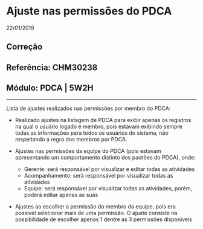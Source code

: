 # Ajuste nas permissões do PDCA
22/01/2019
## Correção
## Referência: CHM30238
## Módulo: PDCA | 5W2H
***

Lista de ajustes realizados nas permissões por membro do PDCA:

* Realizado ajustes na listagem de PDCA para exibir apenas os registros na qual o usuário logado é membro, pois estavam exibindo sempre todas as informações para todos os usuários do sistema, não respeitando a regra dos membros por PDCA.

* Ajustes nas permissões da equipe do PDCA (pois estavam apresentando um comportamento distinto dos padrões do PDCA), onde:
    * Gerente: será responsável por visualizar e editar todas as atividades
    * Acompanhamento: será responsável por visualizar todas as atividades
    * Equipe: será responsável por visualizar todas as atividades, porém, poderá editar apenas as suas
    
* Ajustes ao escolher a permissão do membro da equipe, pois era possível selecionar mais de uma permissão. O ajuste consiste na possibilidade de escolher apenas 1 dentre as 3 permissões disponíveis